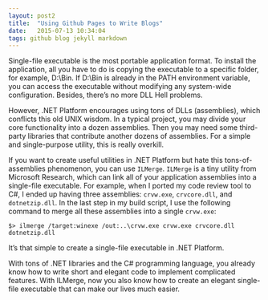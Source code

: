 ```yaml
---
layout: post2
title:  "Using Github Pages to Write Blogs"
date:   2015-07-13 10:34:04
tags: github blog jekyll markdown
---
```


Single-file executable is the most portable application format. To install the application, all you have to do is copying the executable to a specific folder, for example, D:\Bin. If D:\Bin is already in the PATH environment variable, you can access the executable without modifying any system-wide configuration. Besides, there’s no more DLL Hell problems.

However, .NET Platform encourages using tons of DLLs (assemblies), which conflicts this old UNIX wisdom. In a typical project, you may divide your core functionality into a dozen assemblies. Then you may need some third-party libraries that contribute another dozens of assemblies. For a simple and single-purpose utility, this is really overkill.

If you want to create useful utilities in .NET Platform but hate this tons-of-assemblies phenomenon, you can use `ILMerge`. `ILMerge` is a tiny utility from Microsoft Research, which can link all of your application assemblies into a single-file executable. For example, when I ported my code review tool to C#, I ended up having three assemblies: `crvw.exe`, `crvcore.dll`, and `dotnetzip.dll`. In the last step in my build script, I use the following command to merge all these assemblies into a single `crvw.exe`:

```
$> ilmerge /target:winexe /out:..\crvw.exe crvw.exe crvcore.dll dotnetzip.dll
```

It’s that simple to create a single-file executable in .NET Platform.

With tons of .NET libraries and the C# programming language, you already know how to write short and elegant code to implement complicated features. With ILMerge, now you also know how to create an elegant single-file executable that can make our lives much easier.
